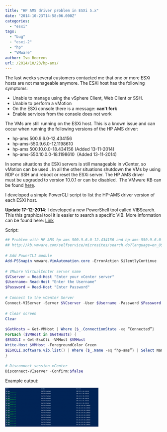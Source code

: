 ```yaml
---
title: "HP AMS driver problem in ESXi 5.x"
date: "2014-10-23T14:58:06.000Z"
categories: 
  - "esxi"
tags: 
  - "bug"
  - "esxi-2"
  - "hp"
  - "VMware"
author: Ivo Beerens
url: /2014/10/23/hp-ams/
---
```


The last weeks several customers contacted me that one or more ESXi hosts are not manageable anymore. The ESXi host has the following symptoms:
- Unable to manage using the vSphere Client, Web Client or SSH.
- Unable to perform a vMotion
- On the ESXi console there is a message: **can't fork**
- Enable services from the console does not work

The VMs are still running on the ESXi host. This is a known issue and can occur when running the following versions of the HP AMS driver:
- hp-ams 500.9.6.0-12.434156
- hp-ams-550.9.6.0-12.1198610
- hp-ams 500.10.0.0-18.434156 (Added 13-11-2014)
- hp-ams-550.10.0.0-18.1198610  (Added 13-11-2014)

In some situations the ESXi servers is still manageable in vCenter, so vMotion can be used . In all the other situations shutdown the VMs by using RDP or SSH and reboot or reset the ESXi server. The HP AMS driver must be upgraded to version 10.0.1 or can be disabled.  The VMware KB can be found [here](http://kb.VMware.com/selfservice/microsites/search.do?language=en_US&cmd=displayKC&externalId=2085618).

I developed a simple PowerCLI script to list the HP-AMS driver version of each ESXi host.

**Update 17-12-2014**: I developed a new PowerShell tool called VIBSearch. This this graphical tool it is easier to search a specific VIB. More information can be found here: [Link](https://www.ivobeerens.nl/2014/12/17/vibsearch-finding-vib-versions/)

Script:

```powershell
## Problem with HP AMS hp-ams 500.9.6.0-12.434156 and hp-ams-550.9.6.0-12.1198610
## http://kb.vmware.com/selfservice/microsites/search.do?language=en_US&cmd=displayKC&externalId=2085618
 
# Add PowerCLI module
Add-PSSnapin vmware.VimAutomation.core -ErrorAction SilentlyContinue
 
# VMware VirtualCenter server name
$VCserver = Read-Host "Enter your vCenter server"
$Username= Read-Host "Enter the Username"
$Password = Read-Host "Enter Password"
 
# Connect to the vCenter Server
Connect-VIServer -Server $VCserver -User $Username -Password $Password -port 443
 
# Clear screen
Clear
 
$GetHosts = Get-VMHost | Where {$_.ConnectionState -eq “Connected”}
ForEach ($VMHost in $GetHosts) {
$ESXCLI = Get-EsxCli -VMHost $VMHost
Write-Host $VMHost -ForegroundColor Green
$ESXCLI.software.vib.list() | Where {$_.Name -eq “hp-ams”} | Select Name,Vendor,Version | FT
}
 
# Disconnect session vCenter
Disconnect-VIserver -Confirm:$false
```

Example output:

[![hpams](images/hpams-300x125.png)](images/hpams.png)



